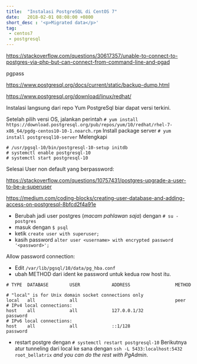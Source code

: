 ```yaml
---
title:  "Instalasi PostgreSQL di CentOS 7"
date:   2018-02-01 08:08:00 +0800
short_desc : '<p>Migrated data</p>'
tag:
 - centos7
 - postgresql
---
```



https://stackoverflow.com/questions/30617357/unable-to-connect-to-postgres-via-php-but-can-connect-from-command-line-and-pgad

pgpass

https://www.postgresql.org/docs/current/static/backup-dump.html

https://www.postgresql.org/download/linux/redhat/

Instalasi langsung dari repo Yum PostgreSql biar dapat versi terkini.

Setelah pilih versi OS, jalankan perintah `# yum install https://download.postgresql.org/pub/repos/yum/10/redhat/rhel-7-x86_64/pgdg-centos10-10-1.noarch.rpm`
Install package server `# yum install postgresql10-server`
Melengkapi
```
# /usr/pgsql-10/bin/postgresql-10-setup initdb
# systemctl enable postgresql-10
# systemctl start postgresql-10
```
Selesai
User non default yang berpassword:

https://stackoverflow.com/questions/10757431/postgres-upgrade-a-user-to-be-a-superuser

https://medium.com/coding-blocks/creating-user-database-and-adding-access-on-postgresql-8bfcd2f4a91e

* Berubah jadi user postgres (*macam pahlawan saja*) dengan `# su - postgres`
* masuk dengan `$ psql`
* ketik `create user with superuser;`
* kasih password `alter user <username> with encrypted password '<password>';`

Allow password connection:

* Edit `/var/lib/pgsql/10/data/pg_hba.conf`
* ubah METHOD dari ident ke password untuk kedua row host itu.

```
# TYPE  DATABASE        USER            ADDRESS                 METHOD

# "local" is for Unix domain socket connections only
local   all             all                                     peer
# IPv4 local connections:
host    all             all             127.0.0.1/32            password
# IPv6 local connections:
host    all             all             ::1/128                 password
```
* restart postgre dengan `# systemctl restart postgresql-10`
Berikutnya atur tunneling dari local ke sana dengan `ssh -L 5433:localhost:5432 root_bellatrix` *and you can do the rest with PgAdmin*.